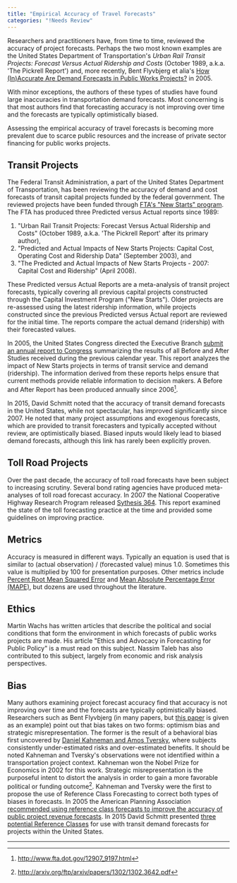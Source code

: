 ```yaml
---
title: "Empirical Accuracy of Travel Forecasts"
categories: "!Needs Review"
---
```


Researchers and practitioners have, from time to time, reviewed the accuracy of project forecasts. Perhaps the two most known examples are the United States Department of Transportation's *Urban Rail Transit Projects: Forecast Versus Actual Ridership and Costs* (October 1989, a.k.a. 'The Pickrell Report') and, more recently, Bent Flyvbjerg et alia's [How (In)Accurate Are Demand Forecasts in Public Works Projects?](http://flyvbjerg.plan.aau.dk/Traffic91PRINTJAPA.pdf) in 2005.

With minor exceptions, the authors of these types of studies have found large inaccuracies in transportation demand forecasts. Most concerning is that most authors find that forecasting accuracy is not improving over time and the forecasts are typically optimistically biased.

Assessing the empirical accuracy of travel forecasts is becoming more prevalent due to scarce public resources and the increase of private sector financing for public works projects.

Transit Projects
----------------

The Federal Transit Administration, a part of the United States Department of Transportation, has been reviewing the accuracy of demand and cost forecasts of transit capital projects funded by the federal government. The reviewed projects have been funded through [FTA's "New Starts" program](http://tfresource.org/Capital_Investment_Grant_Program_(aka_New_Starts)). The FTA has produced three Predicted versus Actual reports since 1989:

1.  "Urban Rail Transit Projects: Forecast Versus Actual Ridership and Costs" (October 1989, a.k.a. 'The Pickrell Report' after its primary author),
2.  "Predicted and Actual Impacts of New Starts Projects: Capital Cost, Operating Cost and Ridership Data" (September 2003), and
3.  "The Predicted and Actual Impacts of New Starts Projects - 2007: Capital Cost and Ridership" (April 2008).

These Predicted versus Actual Reports are a meta-analysis of transit project forecasts, typically covering all previous capital projects constructed through the Capital Investment Program ("New Starts"). Older projects are re-assessed using the latest ridership information, while projects constructed since the previous Predicted versus Actual report are reviewed for the initial time. The reports compare the actual demand (ridership) with their forecasted values.

In 2005, the United States Congress directed the Executive Branch [submit an annual report to Congress](http://www.fta.dot.gov/12907_9197.html) summarizing the results of all Before and After Studies received during the previous calendar year. This report analyzes the impact of New Starts projects in terms of transit service and demand (ridership). The information derived from these reports helps ensure that current methods provide reliable information to decision makers. A Before and After Report has been produced annually since 2006[^1].

In 2015, David Schmitt noted that the accuracy of transit demand forecasts in the United States, while not spectacular, has improved significantly since 2007. He noted that many project assumptions and exogenous forecasts, which are provided to transit forecasters and typically accepted without review, are optimistically biased. Biased inputs would likely lead to biased demand forecasts, although this link has rarely been explicitly proven.

Toll Road Projects
------------------

Over the past decade, the accuracy of toll road forecasts have been subject to increasing scrutiny. Several bond rating agencies have produced meta-analyses of toll road forecast accuracy. In 2007 the National Cooperative Highway Research Program released [Sythesis 364](http://onlinepubs.trb.org/onlinepubs/nchrp/nchrp_syn_364.pdf). This report examined the state of the toll forecasting practice at the time and provided some guidelines on improving practice.

Metrics
-------

Accuracy is measured in different ways. Typically an equation is used that is similar to (actual observation) / (forecasted value) minus 1.0. Sometimes this value is multiplied by 100 for presentation purposes. Other metrics include [Percent Root Mean Squared Error](http://en.wikipedia.org/wiki/Root-mean-square_deviation) and [Mean Absolute Percentage Error (MAPE)](http://en.wikipedia.org/wiki/Mean_absolute_percentage_error), but dozens are used throughout the literature.

Ethics
------

Martin Wachs has written articles that describe the political and social conditions that form the environment in which forecasts of public works projects are made. His article "Ethics and Advocacy in Forecasting for Public Policy" is a must read on this subject. Nassim Taleb
has also contributed to this subject, largely from economic and risk analysis perspectives.

Bias
----

Many authors examining project forecast accuracy find that accuracy is not improving over time and the forecasts are typically optimistically biased. Researchers such as Bent Flyvbjerg (in many papers, but [this paper](http://arxiv.org/ftp/arxiv/papers/1302/1302.3642.pdf) is given as an example) point out that bias takes on two forms: optimism bias and strategic misrepresentation. The former is the result of a behavioral bias first uncovered by [Daniel Kahneman and Amos Tversky](http://www.dtic.mil/cgi-bin/GetTRDoc?AD=ADA047747), where subjects consistently under-estimated risks and over-estimated benefits. It should be noted Kahneman and Tversky's observations were not identified within a transportation project context. Kahneman won the Nobel Prize for Economics in 2002 for this work. Strategic misrepresentation is the purposeful intent to distort the analysis in order to gain a more favorable political or funding outcome[^2]. Kahneman and Tversky were the first to propose the use of Reference Class Forecasting to correct both types of biases in forecasts. In 2005 the American Planning Association [recommended using reference class forecasts to improve the accuracy of public project revenue forecasts](https://www.planning.org/newsreleases/2005/apr07.htm). In 2015 David Schmitt presented [three potential Reference Classes](http://www.trbappcon.org/2015conf/AbstractWrapper.aspx?id=15-143) for use with transit demand forecasts for projects within the United States.

------------------------------------------------------------------------

[^1]: <http://www.fta.dot.gov/12907_9197.html>

[^2]: <http://arxiv.org/ftp/arxiv/papers/1302/1302.3642.pdf>

